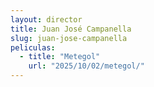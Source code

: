 ```yaml
---
layout: director
title: Juan José Campanella
slug: juan-jose-campanella
peliculas:
  - title: "Metegol"
    url: "2025/10/02/metegol/"
---
```

